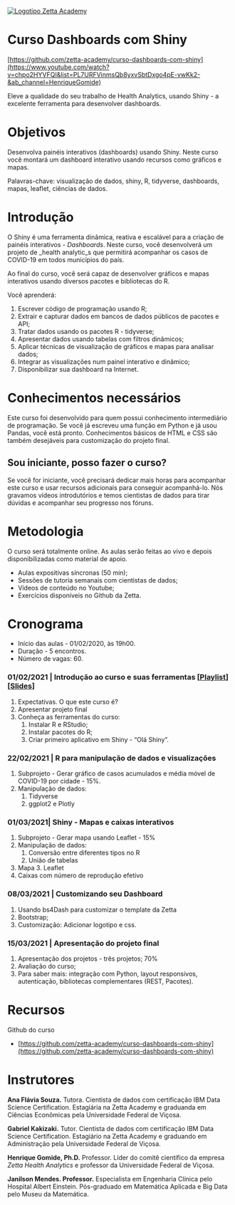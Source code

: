 [![Logotipo Zetta Academy](https://raw.githubusercontent.com/zetta-health/curso-dashboards-com-shiny/master/assets/repository-course-social-preview.png)](https://www.youtube.com/watch?v=chpo2HYVFQI&list=PL7URFVinmsQb8yxvSbtDxgo4pE-vwKk2-&ab_channel=HenriqueGomide)


# Curso Dashboards com Shiny 

[https://github.com/zetta-academy/curso-dashboards-com-shiny](https://www.youtube.com/watch?v=chpo2HYVFQI&list=PL7URFVinmsQb8yxvSbtDxgo4pE-vwKk2-&ab_channel=HenriqueGomide)

Eleve a qualidade do seu trabalho de Health Analytics, usando Shiny - a excelente ferramenta para desenvolver dashboards.



# Objetivos

Desenvolva painéis interativos (dashboards) usando Shiny. Neste curso você montará um dashboard interativo usando recursos como gráficos e mapas.

Palavras-chave: visualização de dados, shiny, R, tidyverse, dashboards, mapas, leaflet, ciências de dados.


# Introdução

O Shiny é uma ferramenta dinâmica, reativa e escalável para a criação de painéis interativos - _Dashboards_. Neste curso, você desenvolverá um projeto de _health analytic_s que permitirá acompanhar os casos de COVID-19 em todos municípios do país. 

Ao final do curso, você será capaz de desenvolver gráficos e mapas interativos usando diversos pacotes e bibliotecas do R.

Você aprenderá:



1. Escrever código de programação usando R;
2. Extrair e capturar dados em bancos de dados públicos de pacotes e API;
3. Tratar dados usando os pacotes R - tidyverse;
4. Apresentar dados usando tabelas com filtros dinâmicos;
5. Aplicar técnicas de visualização de gráficos e mapas para analisar dados;
6. Integrar as visualizações num painel interativo e dinâmico;
7. Disponibilizar sua dashboard na Internet.


# Conhecimentos necessários

Este curso foi desenvolvido para quem possui conhecimento intermediário de programação. Se você já escreveu uma função em Python e já usou Pandas, você está pronto. Conhecimentos básicos de HTML e CSS são também desejáveis para customização do projeto final.


## Sou iniciante, posso fazer o curso?

Se você for iniciante, você precisará dedicar mais horas para acompanhar este curso e usar recursos adicionais para conseguir acompanhá-lo. Nós gravamos vídeos introdutórios e temos cientistas de dados para tirar dúvidas e acompanhar seu progresso nos fóruns.


# Metodologia

O curso será totalmente online. As aulas serão feitas ao vivo e depois disponibilizadas como material de apoio.



*   Aulas expositivas síncronas (50 min);
*   Sessões de tutoria semanais com cientistas de dados;
*   Vídeos de conteúdo no Youtube;
*   Exercícios disponíveis no Github da Zetta.


# Cronograma



*   Início das aulas - 01/02/2020, às 19h00.
*   Duração - 5 encontros.
*   Número de vagas: 60.


### 01/02/2021 | Introdução ao curso e suas ferramentas [[Playlist](https://www.youtube.com/watch?v=chpo2HYVFQI&list=PL7URFVinmsQb8yxvSbtDxgo4pE-vwKk2-&ab_channel=HenriqueGomide)] [[Slides](https://docs.google.com/presentation/u/0/d/1G0Jl8hAATv0VIqC949WXjBiokDZKrRI5Vto8sQBAjr0/edit)]



1. Expectativas. O que este curso é?
2. Apresentar projeto final
3. Conheça as ferramentas do curso: 
    1. Instalar R e RStudio;
    2. Instalar pacotes do R;
    3. Criar primeiro aplicativo em Shiny - “Olá Shiny”.


### 22/02/2021 | R para manipulação de dados e visualizações



1. Subprojeto - Gerar gráfico de casos acumulados e média móvel de COVID-19 por cidade - 15%.
2. Manipulação de dados:
    1. Tidyverse
    2. ggplot2 e Plotly


### 01/03/2021| Shiny - Mapas e caixas interativos



1. Subprojeto - Gerar mapa usando Leaflet - 15%
2. Manipulação de dados:
    1. Conversão entre diferentes tipos no R
    2. União de tabelas
3. Mapa
    3. Leaflet
4. Caixas com número de reprodução efetivo


### 08/03/2021 | Customizando seu Dashboard



1. Usando bs4Dash para customizar o template da Zetta
2. Bootstrap;
3. Customização: Adicionar logotipo e css.


### 15/03/2021 | Apresentação do projeto final



1. Apresentação dos projetos - três projetos; 70%
2. Avaliação do curso;
3. Para saber mais: integração com Python, layout responsivos, autenticação, bibliotecas complementares (REST, Pacotes).


# Recursos

Github do curso



*   [https://github.com/zetta-academy/curso-dashboards-com-shiny](https://github.com/zetta-academy/curso-dashboards-com-shiny)


# Instrutores

**Ana Flávia Souza.** Tutora. Cientista de dados com certificação IBM Data Science Certification. Estagiária na Zetta Academy e graduanda em Ciências Econômicas pela Universidade Federal de Viçosa. 

**Gabriel Kakizaki.** Tutor. Cientista de dados com certificação IBM Data Science Certification. Estagiário na Zetta Academy e graduando em Administração pela Universidade Federal de Viçosa.

**Henrique Gomide, Ph.D.**  Professor. Líder do comitê científico da empresa _Zetta Health Analytics_ e professor da Universidade Federal de Viçosa.   

**Janilson Mendes. Professor.** Especialista em Engenharia Clínica pelo Hospital Albert Einstein. Pós-graduado em Matemática Aplicada e Big Data pelo Museu da Matemática.
